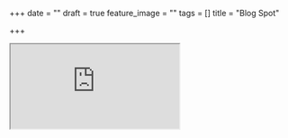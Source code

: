 +++
date = ""
draft = true
feature_image = ""
tags = []
title = "Blog Spot"

+++
<iframe src="https://6thbarnsley.blogspot.com"> scrolling="auto" <p>Your browser does not support iframes.</p> </iframe>